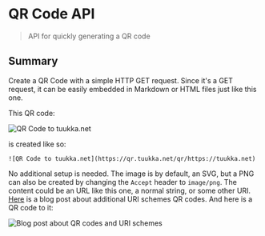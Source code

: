 # QR Code API

> API for quickly generating a QR code

## Summary

Create a QR Code with a simple HTTP GET request. Since it's a GET request, it can be easily embedded in Markdown or HTML files just like this one.

This QR code:

![QR Code to tuukka.net](https://qr.tuukka.net/qr/https://tuukka.net)

is created like so:

`![QR Code to tuukka.net](https://qr.tuukka.net/qr/https://tuukka.net)`

No additional setup is needed. The image is by default, an SVG, but a PNG can also be created by changing the `Accept` header to `image/png`. The content could be an URL like this one, a normal string, or some other URI. [Here](https://www.webfx.com/blog/web-design/qr-codes-uri-schemes/) is a blog post about additional URI schemes QR codes. And here is a QR code to it:

![Blog post about QR codes and URI schemes](https://qr.tuukka.net/qr/https://www.webfx.com/blog/web-design/qr-codes-uri-schemes/)
